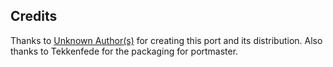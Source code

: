 ## Credits

Thanks to [Unknown Author(s)](https://forum.gamemaker.io/index.php?threads/chip-dale-remastered-open-source.1652/) for creating this port and its distribution. Also thanks to Tekkenfede for the packaging for portmaster.

